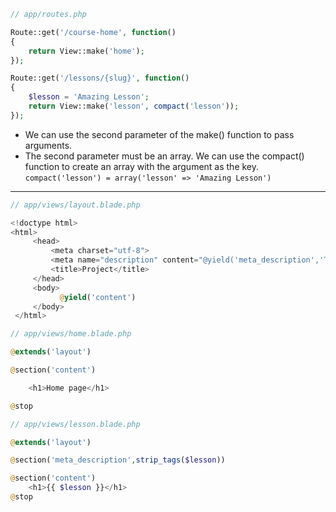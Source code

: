 

```php
// app/routes.php

Route::get('/course-home', function()
{
    return View::make('home');
});

Route::get('/lessons/{slug}', function()
{
    $lesson = 'Amazing Lesson';
    return View::make('lesson', compact('lesson'));
});
```


* We can use the second parameter of the make() function to pass arguments.
* The second parameter must be an array.  We can use the compact() function
to create an array with the argument as the key. 
`compact('lesson') = array('lesson' => 'Amazing Lesson')`


___

```php
// app/views/layout.blade.php

<!doctype html>
<html>
     <head>
         <meta charset="utf-8">
         <meta name="description" content="@yield('meta_description','This is the default description')">
         <title>Project</title>
     </head>
     <body>
           @yield('content')
     </body>
 </html>
```
 
 
 

```php
// app/views/home.blade.php

@extends('layout')

@section('content')

    <h1>Home page</h1>

@stop
```


```php
// app/views/lesson.blade.php

@extends('layout')

@section('meta_description',strip_tags($lesson))

@section('content')
    <h1>{{ $lesson }}</h1>
@stop
```

